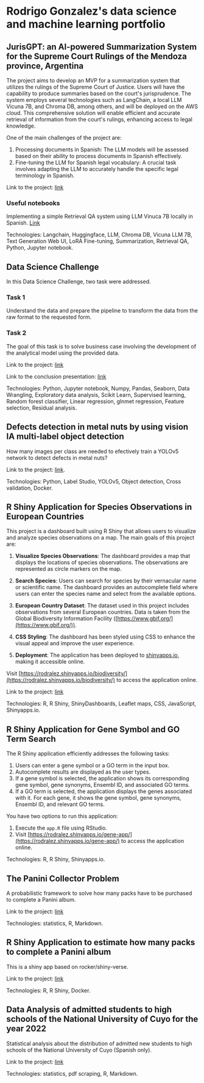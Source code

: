 # Rodrigo Gonzalez's data science and machine learning portfolio


## JurisGPT: an AI-powered Summarization System for the Supreme Court Rulings of the Mendoza province, Argentina

The project aims to develop an MVP for a summarization system that utilizes the rulings of the Supreme Court of Justice. Users will have the capability to produce summaries based on the court's jurisprudence. The system employs several technologies such as LangChain, a local LLM Vicuna 7B, and Chroma DB, among others, and will be deployed on the AWS cloud. This comprehensive solution will enable efficient and accurate retrieval of information from the court's rulings, enhancing access to legal knowledge.

One of the main challenges of the project are:

1. Processing documents in Spanish: The LLM models will be assessed based on their ability to process documents in Spanish effectively.
2. Fine-tuning the LLM for Spanish legal vocabulary: A crucial task involves adapting the LLM to accurately handle the specific legal terminology in Spanish.

Link to the project: [link](https://github.com/rodralez/JurisGPT/)

### Useful notebooks

Implementing a simple Retrieval QA system using LLM Vinuca 7B locally in Spanish. [Link](https://github.com/rodralez/JurisGPT/blob/main/code/python/notebooks/babasonicos_retrieval_qa.ipynb) 
 
Technologies: Langchain, Huggingface, LLM, Chroma DB, Vicuna LLM 7B, Text Generation Web UI, LoRA Fine-tuning, Summarization, Retrieval QA, Python, Jupyter notebook.


## Data Science Challenge

In this Data Science Challenge, two task were addressed.

### Task 1 

Understand the data and prepare the pipeline to transform the data from the raw format to the requested form. 

### Task 2 

The goal of this task is to solve business case involving the development of the analytical model using the provided data.

Link to the project: [link](https://github.com/rodralez/ds-portfolio/tree/main/data-science-challenge)

Link to the conclusion presentation: [link](https://docs.google.com/presentation/d/1wrVYiHOGo5-GN8PoxldjUjPLqYsCdPgebQEmQnKhIJM/edit?usp=sharing)

Technologies: Python, Jupyter notebook, Numpy, Pandas, Seaborn, Data Wrangling, Exploratory data analysis, Scikit Learn, Supervised learning, Random forest classifier, Linear regression, glnmet regression, Feature selection, Residual analysis.


## Defects detection in metal nuts by using vision IA multi-label object detection

How many images per class are needed to efectively train a YOLOv5 network to detect defects in metal nuts?

Link to the project: [link](https://github.com/rodralez/ds-portfolio/tree/main/metal_nut).

Technologies: Python, Label Studio, YOLOv5, Object detection, Cross validation, Docker.


## R Shiny Application for Species Observations in European Countries

This project is a dashboard built using R Shiny that allows users to visualize and analyze species observations on a map. The main goals of this project are:

1. **Visualize Species Observations**: The dashboard provides a map that displays the locations of species observations. The observations are represented as circle markers on the map.

2. **Search Species**: Users can search for species by their vernacular name or scientific name. The dashboard provides an autocomplete field where users can enter the species name and select from the available options.

3. **European Country Dataset**: The dataset used in this project includes observations from several European countries. Data is taken from the Global Biodiversity Information Facility ([https://www.gbif.org/](https://www.gbif.org/)). 

4. **CSS Styling**: The dashboard has been styled using CSS to enhance the visual appeal and improve the user experience.

5. **Deployment**: The application has been deployed to [shinyapps.io](https://www.shinyapps.io/), making it accessible online.

Visit [https://rodralez.shinyapps.io/biodiversity/](https://rodralez.shinyapps.io/biodiversity/) to access the application online.

Link to the project: [link](https://github.com/rodralez/ds-portfolio/tree/main/r-shiny-biodiversity)

Technologies: R, R Shiny, ShinyDashboards, Leaflet maps, CSS, JavaScript, Shinyapps.io.


## R Shiny Application for Gene Symbol and GO Term Search

The R Shiny application efficiently addresses the following tasks:

1. Users can enter a gene symbol or a GO term in the input box.
2. Autocomplete results are displayed as the user types.
3. If a gene symbol is selected, the application shows its corresponding gene symbol, gene synonyms, Ensembl ID, and associated GO terms.
4. If a GO term is selected, the application displays the genes associated with it. For each gene, it shows the gene symbol, gene synonyms, Ensembl ID, and relevant GO terms.

You have two options to run this application:

1. Execute the `app.R` file using RStudio.
2. Visit [https://rodralez.shinyapps.io/gene-app/](https://rodralez.shinyapps.io/gene-app/) to access the application online.

Technologies: R, R Shiny, Shinyapps.io.


## The Panini Collector Problem

A probabilistic framework to solve how many packs have to be purchased to complete a Panini album.

Link to the project: [link](https://github.com/rodralez/ds-portfolio/tree/main/panini)

Technologies: statistics, R, Markdown.


## R Shiny Application to estimate how many packs to complete a Panini album

This is a shiny app based on rocker/shiny-verse. 

Link to the project: [link](https://github.com/rodralez/ds-portfolio/tree/main/r-shiny-panini-app)

Technologies: R, R Shiny, Docker.


##  Data Analysis of admitted students to high schools of the National University of Cuyo for the year 2022

Statistical analysis about the distribution of admitted new students to high schools of the National University of Cuyo (Spanish only).

Link to the project: [link](https://github.com/rodralez/ds-portfolio/tree/main/uncuyo-ingreso)

Technologies: statistics, pdf scraping, R, Markdown.
